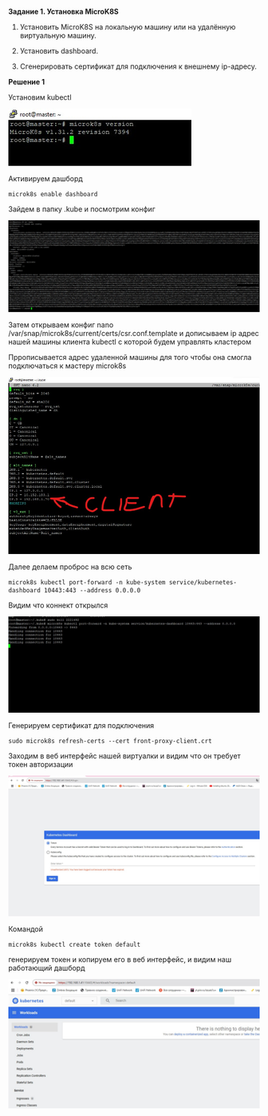 **Задание 1. Установка MicroK8S**

1. Установить MicroK8S на локальную машину или на удалённую виртуальную машину.

2. Установить dashboard.

3. Сгенерировать сертификат для подключения к внешнему ip-адресу.

**Решение 1**

Установим kubectl 

![Image alt](https://github.com/mezhibo/kubernetes1/blob/cb6e64a9e12b242685d9fdbfc6a6e7b4fb1dbfc3/IMG/1.jpg)

Активируем дашборд

```
microk8s enable dashboard
```

Зайдем в папку .kube и посмотрим конфиг 

![Image alt](https://github.com/mezhibo/kubernetes1/blob/cb6e64a9e12b242685d9fdbfc6a6e7b4fb1dbfc3/IMG/2.jpg)

Затем открываем конфиг  nano /var/snap/microk8s/current/certs/csr.conf.template и дописываем ip адрес нашей машины клиента kubectl с которой будем управлять кластером

Пррописывается адрес удаленной машины для того чтобы она смогла подключаться к мастеру microk8s

![Image alt](https://github.com/mezhibo/kubernetes1/blob/cb6e64a9e12b242685d9fdbfc6a6e7b4fb1dbfc3/IMG/3.jpg)

Далее делаем проброс на всю сеть

```
microk8s kubectl port-forward -n kube-system service/kubernetes-dashboard 10443:443 --address 0.0.0.0
```

Видим что коннект открылся

![Image alt](https://github.com/mezhibo/kubernetes1/blob/cb6e64a9e12b242685d9fdbfc6a6e7b4fb1dbfc3/IMG/4.jpg)

Генерируем сертификат для подключения

```
sudo microk8s refresh-certs --cert front-proxy-client.crt
```


Заходим в веб интерфейс нашей виртуалки и видим  что он требует токен авторизации

![Image alt](https://github.com/mezhibo/kubernetes1/blob/cb6e64a9e12b242685d9fdbfc6a6e7b4fb1dbfc3/IMG/5.jpg)

Командой 

```
microk8s kubectl create token default
```

генерируем токен и копируем его в веб интерфейс, и видим наш работающий дашборд

![Image alt](https://github.com/mezhibo/kubernetes1/blob/cb6e64a9e12b242685d9fdbfc6a6e7b4fb1dbfc3/IMG/6.jpg)






